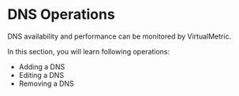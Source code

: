 # DNS Operations

DNS availability and performance can be monitored by VirtualMetric.&#x20;

In this section, you will learn following operations:

* Adding a DNS
* Editing a DNS
* Removing a DNS
